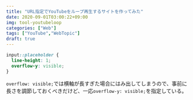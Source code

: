 ```yaml
---
title: "URL指定でYouTubeをループ再生するサイトを作ってみた"
date: 2020-09-01T03:00:22+09:00
img: tool-youtubeloop
categories: ["Web"]
tags: ["YouTube","WebTopic"]
draft: true
---
```




```css
input::placeholder {
  line-height: 1;
  overflow-y: visible;
}
```

`overflow: visible;`では横軸が長すぎた場合にはみ出してしまうので、事前に長さを調節しておくべきだけど、一応`overflow-y: visible;`を指定している。

